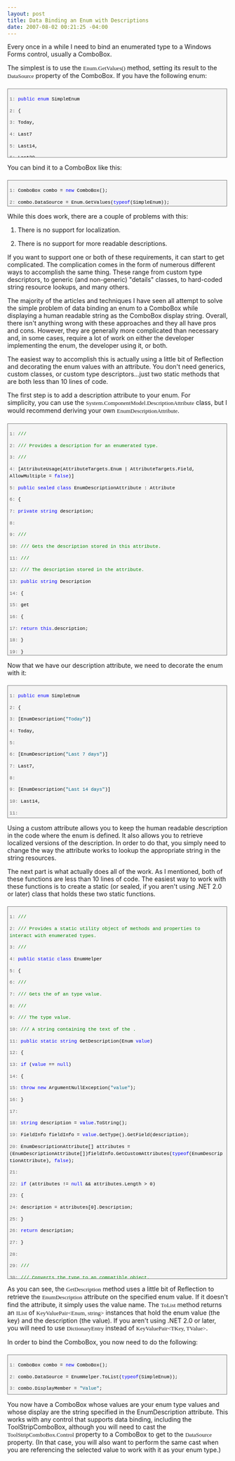 ```yaml
---
layout: post
title: Data Binding an Enum with Descriptions
date: 2007-08-02 00:21:25 -04:00
---
```


Every once in a while I need to bind an enumerated type to a Windows Forms control, usually a ComboBox. 

The simplest is to use the <font face="Consolas" size="2">Enum.GetValues()</font> method, setting its result to the <font face="Consolas" size="2">DataSource</font> property of the ComboBox. If you have the following enum:
 <div style="border-right: gray 1px solid; padding-right: 4px; border-top: gray 1px solid; padding-left: 4px; font-size: 8pt; padding-bottom: 4px; margin: 20px 0px 10px; overflow: auto; border-left: gray 1px solid; width: 97.5%; cursor: text; max-height: 200px; line-height: 12pt; padding-top: 4px; border-bottom: gray 1px solid; font-family: consolas, 'Courier New', courier, monospace; height: 147px; background-color: #f4f4f4"> <div style="padding-right: 0px; padding-left: 0px; font-size: 8pt; padding-bottom: 0px; overflow: visible; width: 100%; color: black; border-top-style: none; line-height: 12pt; padding-top: 0px; font-family: consolas, 'Courier New', courier, monospace; border-right-style: none; border-left-style: none; background-color: #f4f4f4; border-bottom-style: none">

<span style="color: #606060">   1:</span> <span style="color: #0000ff">public</span> <span style="color: #0000ff">enum</span> SimpleEnum

<span style="color: #606060">   2:</span> {

<span style="color: #606060">   3:</span>    Today,

<span style="color: #606060">   4:</span>    Last7

<span style="color: #606060">   5:</span>    Last14,

<span style="color: #606060">   6:</span>    Last30,

<span style="color: #606060">   7:</span>    All

<span style="color: #606060">   8:</span> }
</div></div>


You can bind it to a ComboBox like this:

<div style="border-right: gray 1px solid; padding-right: 4px; border-top: gray 1px solid; padding-left: 4px; font-size: 8pt; padding-bottom: 4px; margin: 20px 0px 10px; overflow: auto; border-left: gray 1px solid; width: 97.5%; cursor: text; max-height: 200px; line-height: 12pt; padding-top: 4px; border-bottom: gray 1px solid; font-family: consolas, 'Courier New', courier, monospace; height: 50px; background-color: #f4f4f4">
<div style="padding-right: 0px; padding-left: 0px; font-size: 8pt; padding-bottom: 0px; overflow: visible; width: 100%; color: black; border-top-style: none; line-height: 12pt; padding-top: 0px; font-family: consolas, 'Courier New', courier, monospace; border-right-style: none; border-left-style: none; background-color: #f4f4f4; border-bottom-style: none">

<span style="color: #606060">   1:</span> ComboBox combo = <span style="color: #0000ff">new</span> ComboBox();

<span style="color: #606060">   2:</span> combo.DataSource = Enum.GetValues(<span style="color: #0000ff">typeof</span>(SimpleEnum));
</div></div>


While this does work, there are a couple of problems with this:

1.  There is no support for localization. 

2.  There is no support for more readable descriptions.


If you want to support one or both of these requirements, it can start to get complicated. The complication comes in the form of numerous different ways to accomplish the same thing. These range from custom type descriptors, to generic (and non-generic) "details" classes, to hard-coded string resource lookups, and many others.

The majority of the articles and techniques I have seen all attempt to solve the simple problem of data binding an enum to a ComboBox while displaying a human readable string as the ComboBox display string. Overall, there isn't anything wrong with these approaches and they all have pros and cons. However, they are generally more complicated than necessary and, in some cases, require a lot of work on either the developer implementing the enum, the developer using it, or both.

The easiest way to accomplish this is actually using a little bit of Reflection and decorating the enum values with an attribute. You don't need generics, custom classes, or custom type descriptors...just two static methods that are both less than 10 lines of code.

The first step is to add a description attribute to your enum. For simplicity, you can use the <font face="Consolas" size="2">System.ComponentModel.DescriptionAttribute</font> class, but I would recommend deriving your own <font face="Consolas" size="2">EnumDescriptionAttribute</font>.

<div style="border-right: gray 1px solid; padding-right: 4px; border-top: gray 1px solid; padding-left: 4px; font-size: 8pt; padding-bottom: 4px; margin: 20px 0px 10px; overflow: auto; border-left: gray 1px solid; width: 97.5%; cursor: text; max-height: 600px; line-height: 12pt; padding-top: 4px; border-bottom: gray 1px solid; font-family: consolas, 'Courier New', courier, monospace; height: 518px; background-color: #f4f4f4">
<div style="padding-right: 0px; padding-left: 0px; font-size: 8pt; padding-bottom: 0px; overflow: visible; width: 100%; color: black; border-top-style: none; line-height: 12pt; padding-top: 0px; font-family: consolas, 'Courier New', courier, monospace; border-right-style: none; border-left-style: none; background-color: #f4f4f4; border-bottom-style: none">

<span style="color: #606060">   1:</span> <span style="color: #008000">/// <summary></span>

<span style="color: #606060">   2:</span> <span style="color: #008000">/// Provides a description for an enumerated type.</span>

<span style="color: #606060">   3:</span> <span style="color: #008000">/// </summary></span>

<span style="color: #606060">   4:</span> [AttributeUsage(AttributeTargets.Enum | AttributeTargets.Field, AllowMultiple = <span style="color: #0000ff">false</span>)]

<span style="color: #606060">   5:</span> <span style="color: #0000ff">public</span> <span style="color: #0000ff">sealed</span> <span style="color: #0000ff">class</span> EnumDescriptionAttribute :  Attribute

<span style="color: #606060">   6:</span> {

<span style="color: #606060">   7:</span>     <span style="color: #0000ff">private</span> <span style="color: #0000ff">string</span> description;

<span style="color: #606060">   8:</span>  

<span style="color: #606060">   9:</span>     <span style="color: #008000">/// <summary></span>

<span style="color: #606060">  10:</span>     <span style="color: #008000">/// Gets the description stored in this attribute.</span>

<span style="color: #606060">  11:</span>     <span style="color: #008000">/// </summary></span>

<span style="color: #606060">  12:</span>     <span style="color: #008000">/// <value>The description stored in the attribute.</value></span>

<span style="color: #606060">  13:</span>     <span style="color: #0000ff">public</span> <span style="color: #0000ff">string</span> Description

<span style="color: #606060">  14:</span>     {

<span style="color: #606060">  15:</span>         get

<span style="color: #606060">  16:</span>         {

<span style="color: #606060">  17:</span>             <span style="color: #0000ff">return</span> <span style="color: #0000ff">this</span>.description;

<span style="color: #606060">  18:</span>         }

<span style="color: #606060">  19:</span>     }

<span style="color: #606060">  20:</span>  

<span style="color: #606060">  21:</span>     <span style="color: #008000">/// <summary></span>

<span style="color: #606060">  22:</span>     <span style="color: #008000">/// Initializes a new instance of the </span>

<span style="color: #606060">  23:</span>     <span style="color: #008000">/// <see cref="EnumDescriptionAttribute"/> class.</span>

<span style="color: #606060">  24:</span>     <span style="color: #008000">/// </summary></span>

<span style="color: #606060">  25:</span>     <span style="color: #008000">/// <param name="description">The description to store in this attribute.</param></span>

<span style="color: #606060">  26:</span>     <span style="color: #0000ff">public</span> EnumDescriptionAttribute(<span style="color: #0000ff">string</span> description)

<span style="color: #606060">  27:</span>         : <span style="color: #0000ff">base</span>()

<span style="color: #606060">  28:</span>     {

<span style="color: #606060">  29:</span>         <span style="color: #0000ff">this</span>.description = description;

<span style="color: #606060">  30:</span>     }

<span style="color: #606060">  31:</span> }
</div></div>


Now that we have our description attribute, we need to decorate the enum with it:

<div style="border-right: gray 1px solid; padding-right: 4px; border-top: gray 1px solid; padding-left: 4px; font-size: 8pt; padding-bottom: 4px; margin: 20px 0px 10px; overflow: auto; border-left: gray 1px solid; width: 97.5%; cursor: text; max-height: 400px; line-height: 12pt; padding-top: 4px; border-bottom: gray 1px solid; font-family: consolas, 'Courier New', courier, monospace; height: 292px; background-color: #f4f4f4">
<div style="padding-right: 0px; padding-left: 0px; font-size: 8pt; padding-bottom: 0px; overflow: visible; width: 100%; color: black; border-top-style: none; line-height: 12pt; padding-top: 0px; font-family: consolas, 'Courier New', courier, monospace; border-right-style: none; border-left-style: none; background-color: #f4f4f4; border-bottom-style: none">

<span style="color: #606060">   1:</span> <span style="color: #0000ff">public</span> <span style="color: #0000ff">enum</span> SimpleEnum

<span style="color: #606060">   2:</span> {

<span style="color: #606060">   3:</span>    [EnumDescription(<span style="color: #006080">"Today"</span>)]

<span style="color: #606060">   4:</span>    Today,

<span style="color: #606060">   5:</span>  

<span style="color: #606060">   6:</span>    [EnumDescription(<span style="color: #006080">"Last 7 days"</span>)]

<span style="color: #606060">   7:</span>    Last7,

<span style="color: #606060">   8:</span>  

<span style="color: #606060">   9:</span>    [EnumDescription(<span style="color: #006080">"Last 14 days"</span>)]

<span style="color: #606060">  10:</span>    Last14,

<span style="color: #606060">  11:</span>  

<span style="color: #606060">  12:</span>    [EnumDescription(<span style="color: #006080">"Last 30 days"</span>)]

<span style="color: #606060">  13:</span>    Last30,

<span style="color: #606060">  14:</span>  

<span style="color: #606060">  15:</span>    [EnumDescription(<span style="color: #006080">"All"</span>)]

<span style="color: #606060">  16:</span>    All

<span style="color: #606060">  17:</span> }
</div></div>


Using a custom attribute allows you to keep the human readable description in the code where the enum is defined. It also allows you to retrieve localized versions of the description. In order to do that, you simply need to change the way the attribute works to lookup the appropriate string in the string resources.

The next part is what actually does all of the work. As I mentioned, both of these functions are less than 10 lines of code. The easiest way to work with these functions is to create a static (or sealed, if you aren't using .NET 2.0 or later) class that holds these two static functions.

<div style="border-right: gray 1px solid; padding-right: 4px; border-top: gray 1px solid; padding-left: 4px; font-size: 8pt; padding-bottom: 4px; margin: 20px 0px 10px; overflow: auto; border-left: gray 1px solid; width: 97.5%; cursor: text; max-height: 1000px; line-height: 12pt; padding-top: 4px; border-bottom: gray 1px solid; font-family: consolas, 'Courier New', courier, monospace; height: 838px; background-color: #f4f4f4">
<div style="padding-right: 0px; padding-left: 0px; font-size: 8pt; padding-bottom: 0px; overflow: visible; width: 100%; color: black; border-top-style: none; line-height: 12pt; padding-top: 0px; font-family: consolas, 'Courier New', courier, monospace; border-right-style: none; border-left-style: none; background-color: #f4f4f4; border-bottom-style: none">

<span style="color: #606060">   1:</span> <span style="color: #008000">/// <summary></span>

<span style="color: #606060">   2:</span> <span style="color: #008000">/// Provides a static utility object of methods and properties to interact with enumerated types. </span>

<span style="color: #606060">   3:</span> <span style="color: #008000">/// </summary></span>

<span style="color: #606060">   4:</span> <span style="color: #0000ff">public</span> <span style="color: #0000ff">static</span> <span style="color: #0000ff">class</span> EnumHelper

<span style="color: #606060">   5:</span> {

<span style="color: #606060">   6:</span>    <span style="color: #008000">/// <summary></span>

<span style="color: #606060">   7:</span>    <span style="color: #008000">/// Gets the <see cref="DescriptionAttribute"/> of an <see cref="Enum"/> type value.</span>

<span style="color: #606060">   8:</span>    <span style="color: #008000">/// </summary></span>

<span style="color: #606060">   9:</span>    <span style="color: #008000">/// <param name="value">The <see cref="Enum"/> type value.</param></span>

<span style="color: #606060">  10:</span>    <span style="color: #008000">/// <returns>A string containing the text of the <see cref="DescriptionAttribute"/>.</returns></span>

<span style="color: #606060">  11:</span>    <span style="color: #0000ff">public</span> <span style="color: #0000ff">static</span> <span style="color: #0000ff">string</span> GetDescription(Enum <span style="color: #0000ff">value</span>)

<span style="color: #606060">  12:</span>    {

<span style="color: #606060">  13:</span>       <span style="color: #0000ff">if</span> (<span style="color: #0000ff">value</span> == <span style="color: #0000ff">null</span>)

<span style="color: #606060">  14:</span>       {

<span style="color: #606060">  15:</span>          <span style="color: #0000ff">throw</span> <span style="color: #0000ff">new</span> ArgumentNullException(<span style="color: #006080">"value"</span>);

<span style="color: #606060">  16:</span>       }

<span style="color: #606060">  17:</span>  

<span style="color: #606060">  18:</span>       <span style="color: #0000ff">string</span> description = <span style="color: #0000ff">value</span>.ToString();

<span style="color: #606060">  19:</span>       FieldInfo fieldInfo = <span style="color: #0000ff">value</span>.GetType().GetField(description);

<span style="color: #606060">  20:</span>       EnumDescriptionAttribute[] attributes = (EnumDescriptionAttribute[])fieldInfo.GetCustomAttributes(<span style="color: #0000ff">typeof</span>(EnumDescriptionAttribute), <span style="color: #0000ff">false</span>);

<span style="color: #606060">  21:</span>  

<span style="color: #606060">  22:</span>       <span style="color: #0000ff">if</span> (attributes != <span style="color: #0000ff">null</span> && attributes.Length > 0)

<span style="color: #606060">  23:</span>       {

<span style="color: #606060">  24:</span>          description = attributes[0].Description;

<span style="color: #606060">  25:</span>       }

<span style="color: #606060">  26:</span>       <span style="color: #0000ff">return</span> description;

<span style="color: #606060">  27:</span>    }

<span style="color: #606060">  28:</span>  

<span style="color: #606060">  29:</span>    <span style="color: #008000">/// <summary></span>

<span style="color: #606060">  30:</span>    <span style="color: #008000">/// Converts the <see cref="Enum"/> type to an <see cref="IList"/> compatible object.</span>

<span style="color: #606060">  31:</span>    <span style="color: #008000">/// </summary></span>

<span style="color: #606060">  32:</span>    <span style="color: #008000">/// <param name="type">The <see cref="Enum"/> type.</param></span>

<span style="color: #606060">  33:</span>    <span style="color: #008000">/// <returns>An <see cref="IList"/> containing the enumerated type value and description.</returns></span>

<span style="color: #606060">  34:</span>    <span style="color: #0000ff">public</span> <span style="color: #0000ff">static</span> IList ToList(Type type)

<span style="color: #606060">  35:</span>    {

<span style="color: #606060">  36:</span>       <span style="color: #0000ff">if</span> (type == <span style="color: #0000ff">null</span>)

<span style="color: #606060">  37:</span>       {

<span style="color: #606060">  38:</span>          <span style="color: #0000ff">throw</span> <span style="color: #0000ff">new</span> ArgumentNullException(<span style="color: #006080">"type"</span>);

<span style="color: #606060">  39:</span>       }

<span style="color: #606060">  40:</span>  

<span style="color: #606060">  41:</span>       ArrayList list = <span style="color: #0000ff">new</span> ArrayList();

<span style="color: #606060">  42:</span>       Array enumValues = Enum.GetValues(type);

<span style="color: #606060">  43:</span>  

<span style="color: #606060">  44:</span>       <span style="color: #0000ff">foreach</span> (Enum <span style="color: #0000ff">value</span> <span style="color: #0000ff">in</span> enumValues)

<span style="color: #606060">  45:</span>       {

<span style="color: #606060">  46:</span>          list.Add(<span style="color: #0000ff">new</span> KeyValuePair<Enum, <span style="color: #0000ff">string</span>>(<span style="color: #0000ff">value</span>, GetDescription(<span style="color: #0000ff">value</span>)));

<span style="color: #606060">  47:</span>       }

<span style="color: #606060">  48:</span>  

<span style="color: #606060">  49:</span>       <span style="color: #0000ff">return</span> list;

<span style="color: #606060">  50:</span>    } 

<span style="color: #606060">  51:</span> }
</div></div>


As you can see, the <font face="Consolas" size="2">GetDescription</font> method uses a little bit of Reflection to retrieve the <font face="Consolas" size="2">EnumDescription</font> attribute on the specified enum value. If it doesn't find the attribute, it simply uses the value name. The <font face="Consolas" size="2">ToList</font> method returns an <font face="Consolas" size="2">IList</font> of <font face="Consolas" size="2">KeyValuePair<Enum, string></font> instances that hold the enum value (the key) and the description (the value). If you aren't using .NET 2.0 or later, you will need to use <font face="Consolas" size="2">DictionaryEntry</font> instead of <font face="Consolas" size="2">KeyValuePair<TKey, TValue></font>.

In order to bind the ComboBox, you now need to do the following:

<div style="border-right: gray 1px solid; padding-right: 4px; border-top: gray 1px solid; padding-left: 4px; font-size: 8pt; padding-bottom: 4px; margin: 20px 0px 10px; overflow: auto; border-left: gray 1px solid; width: 97.5%; cursor: text; max-height: 200px; line-height: 12pt; padding-top: 4px; border-bottom: gray 1px solid; font-family: consolas, 'Courier New', courier, monospace; height: 81px; background-color: #f4f4f4">
<div style="padding-right: 0px; padding-left: 0px; font-size: 8pt; padding-bottom: 0px; overflow: visible; width: 100%; color: black; border-top-style: none; line-height: 12pt; padding-top: 0px; font-family: consolas, 'Courier New', courier, monospace; border-right-style: none; border-left-style: none; background-color: #f4f4f4; border-bottom-style: none">

<span style="color: #606060">   1:</span> ComboBox combo = <span style="color: #0000ff">new</span> ComboBox();

<span style="color: #606060">   2:</span> combo.DataSource = EnumHelper.ToList(<span style="color: #0000ff">typeof</span>(SimpleEnum));

<span style="color: #606060">   3:</span> combo.DisplayMember = <span style="color: #006080">"Value"</span>;

<span style="color: #606060">   4:</span> combo.ValueMember = <span style="color: #006080">"Key"</span>;
</div></div>


You now have a ComboBox whose values are your enum type values and whose display are the string specified in the EnumDescription attribute. This works with any control that supports data binding, including the ToolStripComboBox, although you will need to cast the <font face="Consolas" size="2">ToolStripComboBox.Control</font> property to a ComboBox to get to the <font face="Consolas" size="2">DataSource</font> property. (In that case, you will also want to perform the same cast when  you are referencing the selected value to work with it as your enum type.)
